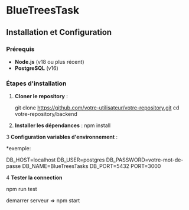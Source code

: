 # BlueTreesTask
## Installation et Configuration

### Prérequis
- **Node.js** (v18 ou plus récent)
- **PostgreSQL** (v16)

### Étapes d'installation

1. **Cloner le repository** :

   git clone https://github.com/votre-utilisateur/votre-repository.git
   cd votre-repository/backend

2.	**Installer les dépendances** :
   npm install

3 **Configuration variables d'environnement** :

*exemple: 

DB_HOST=localhost
DB_USER=postgres
DB_PASSWORD=votre-mot-de-passe
DB_NAME=BlueTreesTasks
DB_PORT=5432
PORT=3000

4 **Tester la connection**

npm run test

demarrer serveur => npm start
